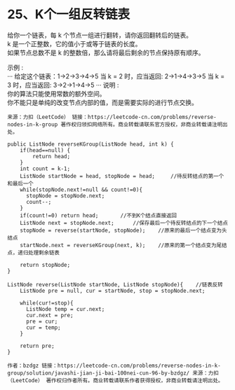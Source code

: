 25、K个一组反转链表
===
给你一个链表，每 k 个节点一组进行翻转，请你返回翻转后的链表。<br>
k 是一个正整数，它的值小于或等于链表的长度。<br>
如果节点总数不是 k 的整数倍，那么请将最后剩余的节点保持原有顺序。<br>

示例 :<br>
···
给定这个链表：1->2->3->4->5
当 k = 2 时，应当返回: 2->1->4->3->5
当 k = 3 时，应当返回: 3->2->1->4->5
···
说明 :<br>
你的算法只能使用常数的额外空间。<br>
你不能只是单纯的改变节点内部的值，而是需要实际的进行节点交换。<br>

``
来源：力扣（LeetCode）
链接：https://leetcode-cn.com/problems/reverse-nodes-in-k-group
著作权归领扣网络所有。商业转载请联系官方授权，非商业转载请注明出处。
``

```
public ListNode reverseKGroup(ListNode head, int k) {
	if(head==null) {
		return head;
	}
	int count = k-1;
	ListNode startNode = head, stopNode = head;     //待反转结点的第一个和最后一个
	while(stopNode.next!=null && count!=0){
	  stopNode = stopNode.next;
	  count--;
	}
	if(count!=0) return head;       //不到K个结点直接返回
	ListNode next = stopNode.next;      //保存最后一个待反转结点的下一个结点
	stopNode = reverse(startNode, stopNode);    //原来的最后一个结点变为头结点
	startNode.next = reverseKGroup(next, k);    //原来的第一个结点变为尾结点，递归处理剩余链表

	return stopNode;
}

ListNode reverse(ListNode startNode, ListNode stopNode){    //链表反转
	ListNode pre = null, cur = startNode, stop = stopNode.next;
	
	while(cur!=stop){
	  ListNode temp = cur.next;
	  cur.next = pre;
	  pre = cur;
	  cur = temp;
	}

	return pre;
}
```

``
作者：bzdgz
链接：https://leetcode-cn.com/problems/reverse-nodes-in-k-group/solution/javashi-jian-ji-bai-100nei-cun-96-by-bzdgz/
来源：力扣（LeetCode）
著作权归作者所有。商业转载请联系作者获得授权，非商业转载请注明出处。
``
